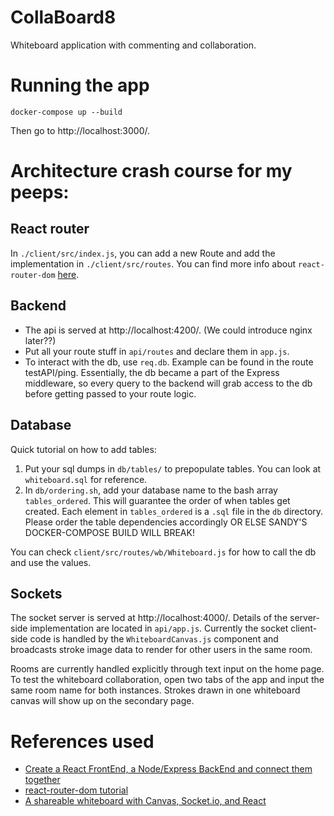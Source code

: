 # CollaBoard8

Whiteboard application with commenting and collaboration.

# Running the app

    docker-compose up --build

Then go to http://localhost:3000/.

# Architecture crash course for my peeps:

## React router

In `./client/src/index.js`, you can add a new Route and add the implementation in `./client/src/routes`. You can find more info about `react-router-dom` [here](https://github.com/remix-run/react-router/blob/main/docs/getting-started/tutorial.md).

## Backend

- The api is served at http://localhost:4200/. (We could introduce nginx later??)
- Put all your route stuff in `api/routes` and declare them in `app.js`.
- To interact with the db, use `req.db`. Example can be found in the route testAPI/ping. Essentially, the db became a part of the Express middleware, so every query to the backend will grab access to the db before getting passed to your route logic.

## Database

Quick tutorial on how to add tables:

1. Put your sql dumps in `db/tables/` to prepopulate tables. You can look at `whiteboard.sql` for reference.
2. In `db/ordering.sh`, add your database name to the bash array `tables_ordered`. This will guarantee the order of when tables get created. Each element in `tables_ordered` is a `.sql` file in the `db` directory. Please order the table dependencies accordingly OR ELSE SANDY'S DOCKER-COMPOSE BUILD WILL BREAK!

You can check `client/src/routes/wb/Whiteboard.js` for how to call the db and use the values.

## Sockets

The socket server is served at http://localhost:4000/. Details of the server-side implementation are located in `api/app.js`.
Currently the socket client-side code is handled by the `WhiteboardCanvas.js` component and broadcasts stroke image data to render for other users in the same room.

Rooms are currently handled explicitly through text input on the home page. To test the whiteboard collaboration, open two tabs of the app and input the same room name for both instances. Strokes drawn in one whiteboard canvas will show up on the secondary page.

# References used

- [Create a React FrontEnd, a Node/Express BackEnd and connect them together](https://medium.com/@jrshenrique/create-a-react-frontend-a-node-express-backend-and-connect-them-together-c5798926047c)
- [react-router-dom tutorial](https://github.com/remix-run/react-router/blob/main/docs/getting-started/tutorial.md)
- [A shareable whiteboard with Canvas, Socket.io, and React](https://dev.to/jerrymcdonald/creating-a-shareable-whiteboard-with-canvas-socket-io-and-react-2en)
